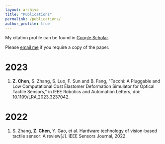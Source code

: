 ```yaml
---
layout: archive
title: "Publications"
permalink: /publications/
author_profile: true
---
```

My citation profile can be found in [Google Scholar](https://scholar.google.com/citations?hl=en&tzom=-60&user=s78k3cgAAAAJ).

<!-- * Our publication in the area of key generation from wireless channels is summarized at [here](/keygen/keygen-pub/)
* Our publication in the area of radio frequency fingerprinting identification is summarized at [here](/rffi/rffi-pub/) -->

Please [email me](mailto:Zixi.Chen@santannapisa.it) if you require a copy of the paper.

<!-- <sup>*</sup> denotes corresponding author. -->

<!-- # Preprint -->

# 2023
1. **Z. Chen**, S. Zhang, S. Luo, F. Sun and B. Fang, "Tacchi: A Pluggable and Low Computational Cost Elastomer Deformation Simulator for Optical Tactile Sensors," in IEEE Robotics and Automation Letters, doi: 10.1109/LRA.2023.3237042.

# 2022
1. S. Zhang, **Z. Chen**, Y. Gao, et al. Hardware technology of vision-based tactile sensor: A review[J]. IEEE Sensors Journal, 2022.
